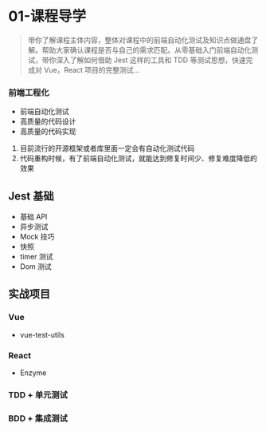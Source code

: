 # 01-课程导学

> 带你了解课程主体内容，整体对课程中的前端自动化测试及知识点做通盘了解。帮助大家确认课程是否与自己的需求匹配。从零基础入门前端自动化测试，带你深入了解如何借助 Jest 这样的工具和 TDD 等测试思想，快速完成对 Vue，React 项目的完整测试...

### 前端工程化

* 前端自动化测试
* 高质量的代码设计
* 高质量的代码实现

1. 目前流行的开源框架或者库里面一定会有自动化测试代码
2. 代码重构时候，有了前端自动化测试，就能达到修复时间少、修复难度降低的效果

## Jest 基础

* 基础 API
* 异步测试
* Mock 技巧
* 快照
* timer 测试
* Dom 测试

## 实战项目

### Vue

* vue-test-utils

### React

* Enzyme

### TDD + 单元测试

### BDD + 集成测试
